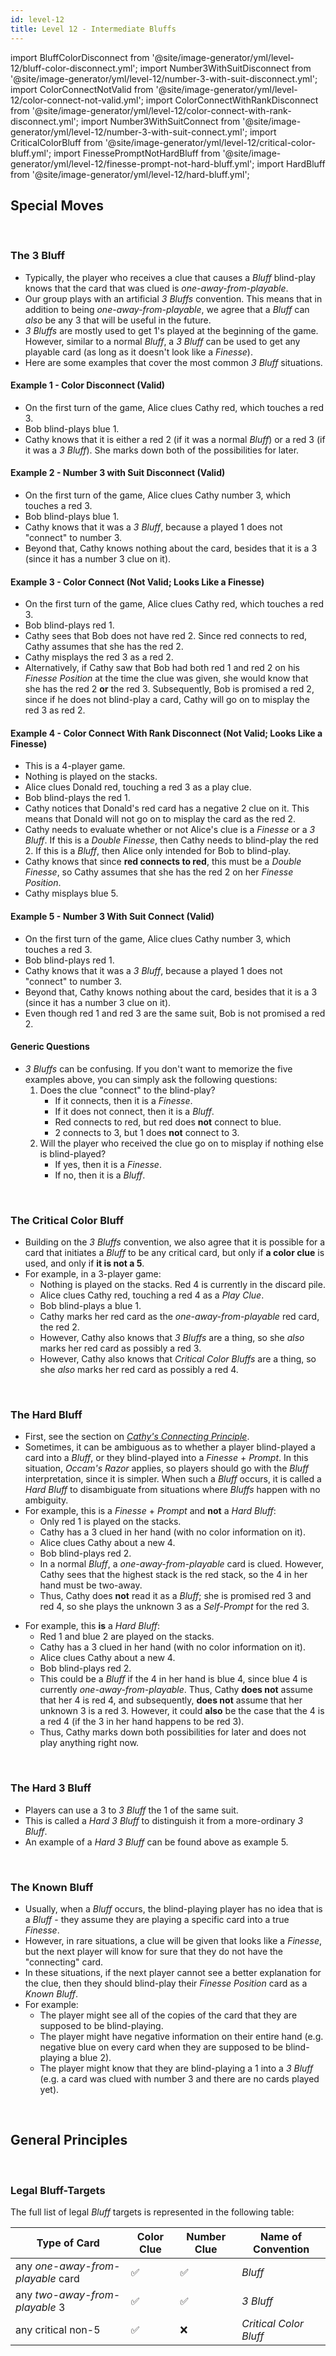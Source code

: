 ```yaml
---
id: level-12
title: Level 12 - Intermediate Bluffs
---
```


import BluffColorDisconnect from '@site/image-generator/yml/level-12/bluff-color-disconnect.yml';
import Number3WithSuitDisconnect from '@site/image-generator/yml/level-12/number-3-with-suit-disconnect.yml';
import ColorConnectNotValid from '@site/image-generator/yml/level-12/color-connect-not-valid.yml';
import ColorConnectWithRankDisconnect from '@site/image-generator/yml/level-12/color-connect-with-rank-disconnect.yml';
import Number3WithSuitConnect from '@site/image-generator/yml/level-12/number-3-with-suit-connect.yml';
import CriticalColorBluff from '@site/image-generator/yml/level-12/critical-color-bluff.yml';
import FinessePromptNotHardBluff from '@site/image-generator/yml/level-12/finesse-prompt-not-hard-bluff.yml';
import HardBluff from '@site/image-generator/yml/level-12/hard-bluff.yml';

## Special Moves

<br />

### The 3 Bluff

- Typically, the player who receives a clue that causes a _Bluff_ blind-play knows that the card that was clued is _one-away-from-playable_.
- Our group plays with an artificial _3 Bluffs_ convention. This means that in addition to being _one-away-from-playable_, we agree that a _Bluff_ can _also_ be any 3 that will be useful in the future.
- _3 Bluffs_ are mostly used to get 1's played at the beginning of the game. However, similar to a normal _Bluff_, a _3 Bluff_ can be used to get any playable card (as long as it doesn't look like a _Finesse_).
- Here are some examples that cover the most common _3 Bluff_ situations.

#### Example 1 - **Color Disconnect** (Valid)

- On the first turn of the game, Alice clues Cathy red, which touches a red 3.
- Bob blind-plays blue 1.
- Cathy knows that it is either a red 2 (if it was a normal _Bluff_) or a red 3 (if it was a _3 Bluff_). She marks down both of the possibilities for later.

<BluffColorDisconnect />

#### Example 2 - **Number 3 with Suit Disconnect** (Valid)

- On the first turn of the game, Alice clues Cathy number 3, which touches a red 3.
- Bob blind-plays blue 1.
- Cathy knows that it was a _3 Bluff_, because a played 1 does not "connect" to number 3.
- Beyond that, Cathy knows nothing about the card, besides that it is a 3 (since it has a number 3 clue on it).

<Number3WithSuitDisconnect />

#### Example 3 - **Color Connect** (Not Valid; Looks Like a Finesse)

- On the first turn of the game, Alice clues Cathy red, which touches a red 3.
- Bob blind-plays red 1.
- Cathy sees that Bob does not have red 2. Since red connects to red, Cathy assumes that she has the red 2.
- Cathy misplays the red 3 as a red 2.
- Alternatively, if Cathy saw that Bob had both red 1 and red 2 on his _Finesse Position_ at the time the clue was given, she would know that she has the red 2 **or** the red 3. Subsequently, Bob is promised a red 2, since if he does not blind-play a card, Cathy will go on to misplay the red 3 as red 2.

<ColorConnectNotValid />

#### Example 4 - **Color Connect With Rank Disconnect** (Not Valid; Looks Like a Finesse)

- This is a 4-player game.
- Nothing is played on the stacks.
- Alice clues Donald red, touching a red 3 as a play clue.
- Bob blind-plays the red 1.
- Cathy notices that Donald's red card has a negative 2 clue on it. This means that Donald will not go on to misplay the card as the red 2.
- Cathy needs to evaluate whether or not Alice's clue is a _Finesse_ or a _3 Bluff_. If this is a _Double Finesse_, then Cathy needs to blind-play the red 2. If this is a _Bluff_, then Alice only intended for Bob to blind-play.
- Cathy knows that since **red connects to red**, this must be a _Double Finesse_, so Cathy assumes that she has the red 2 on her _Finesse Position_.
- Cathy misplays blue 5.

<ColorConnectWithRankDisconnect />

#### Example 5 - **Number 3 With Suit Connect** (Valid)

- On the first turn of the game, Alice clues Cathy number 3, which touches a red 3.
- Bob blind-plays red 1.
- Cathy knows that it was a _3 Bluff_, because a played 1 does not "connect" to number 3.
- Beyond that, Cathy knows nothing about the card, besides that it is a 3 (since it has a number 3 clue on it).
- Even though red 1 and red 3 are the same suit, Bob is not promised a red 2.

<Number3WithSuitConnect />

#### Generic Questions

- _3 Bluffs_ can be confusing. If you don't want to memorize the five examples above, you can simply ask the following questions:
  1. Does the clue "connect" to the blind-play?
     - If it connects, then it is a _Finesse_.
     - If it does not connect, then it is a _Bluff_.
     - Red connects to red, but red does **not** connect to blue.
     - 2 connects to 3, but 1 does **not** connect to 3.
  1. Will the player who received the clue go on to misplay if nothing else is blind-played?
     - If yes, then it is a _Finesse_.
     - If no, then it is a _Bluff_.

<br />

### The Critical Color Bluff

- Building on the _3 Bluffs_ convention, we also agree that it is possible for a card that initiates a _Bluff_ to be any critical card, but only if **a color clue** is used, and only if **it is not a 5**.
- For example, in a 3-player game:
  - Nothing is played on the stacks. Red 4 is currently in the discard pile.
  - Alice clues Cathy red, touching a red 4 as a _Play Clue_.
  - Bob blind-plays a blue 1.
  - Cathy marks her red card as the _one-away-from-playable_ red card, the red 2.
  - However, Cathy also knows that _3 Bluffs_ are a thing, so she _also_ marks her red card as possibly a red 3.
  - However, Cathy also knows that _Critical Color Bluffs_ are a thing, so she _also_ marks her red card as possibly a red 4.

<CriticalColorBluff />

<br />

### The Hard Bluff

- First, see the section on _[Cathy's Connecting Principle](level-10.md#cathys-connecting-principle-part-2)_.
- Sometimes, it can be ambiguous as to whether a player blind-played a card into a _Bluff_, or they blind-played into a _Finesse_ + _Prompt_. In this situation, _Occam's Razor_ applies, so players should go with the _Bluff_ interpretation, since it is simpler. When such a _Bluff_ occurs, it is called a _Hard Bluff_ to disambiguate from situations where _Bluffs_ happen with no ambiguity.
- For example, this is a _Finesse_ + _Prompt_ and **not** a _Hard Bluff_:
  - Only red 1 is played on the stacks.
  - Cathy has a 3 clued in her hand (with no color information on it).
  - Alice clues Cathy about a new 4.
  - Bob blind-plays red 2.
  - In a normal _Bluff_, a _one-away-from-playable_ card is clued. However, Cathy sees that the highest stack is the red stack, so the 4 in her hand must be two-away.
  - Thus, Cathy does **not** read it as a _Bluff_; she is promised red 3 and red 4, so she plays the unknown 3 as a _Self-Prompt_ for the red 3.

<FinessePromptNotHardBluff />

- For example, this **is** a _Hard Bluff_:
  - Red 1 and blue 2 are played on the stacks.
  - Cathy has a 3 clued in her hand (with no color information on it).
  - Alice clues Cathy about a new 4.
  - Bob blind-plays red 2.
  - This could be a _Bluff_ if the 4 in her hand is blue 4, since blue 4 is currently _one-away-from-playable_. Thus, Cathy **does not** assume that her 4 is red 4, and subsequently, **does not** assume that her unknown 3 is a red 3. However, it could **also** be the case that the 4 is a red 4 (if the 3 in her hand happens to be red 3).
  - Thus, Cathy marks down both possibilities for later and does not play anything right now.

<HardBluff />

<br />

### The Hard 3 Bluff

- Players can use a 3 to _3 Bluff_ the 1 of the same suit.
- This is called a _Hard 3 Bluff_ to distinguish it from a more-ordinary _3 Bluff_.
- An example of a _Hard 3 Bluff_ can be found above as example 5.

<br />

### The Known Bluff

- Usually, when a _Bluff_ occurs, the blind-playing player has no idea that is a _Bluff_ - they assume they are playing a specific card into a true _Finesse_.
- However, in rare situations, a clue will be given that looks like a _Finesse_, but the next player will know for sure that they do not have the "connecting" card.
- In these situations, if the next player cannot see a better explanation for the clue, then they should blind-play their _Finesse Position_ card as a _Known Bluff_.
- For example:
  - The player might see all of the copies of the card that they are supposed to be blind-playing.
  - The player might have negative information on their entire hand (e.g. negative blue on every card when they are supposed to be blind-playing a blue 2).
  - The player might know that they are blind-playing a 1 into a _3 Bluff_ (e.g. a card was clued with number 3 and there are no cards played yet).

<br />

## General Principles

<br />

### Legal Bluff-Targets

The full list of legal _Bluff_ targets is represented in the following table:

| Type of Card                      | Color Clue | Number Clue | Name of Convention     |
| --------------------------------- | ---------- | ----------- | ---------------------- |
| any _one-away-from-playable_ card | ✅         | ✅          | _Bluff_                |
| any _two-away-from-playable_ 3    | ✅         | ✅          | _3 Bluff_              |
| any critical non-5                | ✅         | ❌          | _Critical Color Bluff_ |
